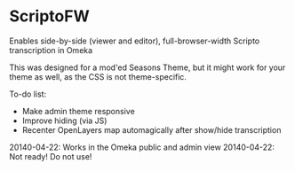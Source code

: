 ScriptoFW
=========

Enables side-by-side (viewer and editor), full-browser-width Scripto transcription in Omeka

This was designed for a mod'ed Seasons Theme, but it might work for your theme as well, as the CSS is not theme-specific.

To-do list:
- Make admin theme responsive
- Improve hiding (via JS)
- Recenter OpenLayers map automagically after show/hide transcription

20140-04-22: Works in the Omeka public and admin view
20140-04-22: Not ready! Do not use!
